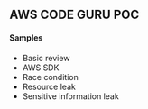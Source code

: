 ## AWS CODE GURU POC


#### Samples
* Basic review
* AWS SDK
* Race condition
* Resource leak
* Sensitive information leak 
